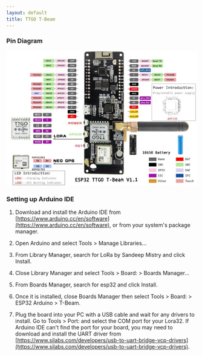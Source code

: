 ```yaml
---
layout: default
title: TTGO T-Beam
---
```


### Pin Diagram

[![T-Beam Pinout](./public/t-beam-pinout-small.jpg)](t-beam-pinout.jpg)

### Setting up Arduino IDE

1. Download and install the Arduino IDE from [https://www.arduino.cc/en/software](https://www.arduino.cc/en/software), or from your system's package manager.

2. Open Arduino and select Tools > Manage Libraries...

3. From Library Manager, search for LoRa by Sandeep Mistry and click Install.

3. Close Library Manager and select Tools > Board: > Boards Manager...

4. From Boards Manager, search for esp32 and click Install.

5. Once it is installed, close Boards Manager then select Tools > Board: > ESP32
   Arduino > T-Beam.

6. Plug the board into your PC with a USB cable and wait for any drivers to install. Go to Tools > Port: and select the COM port for your Lora32. If Arduino IDE can't find the port for your board, you may need to download and install the UART driver from [https://www.silabs.com/developers/usb-to-uart-bridge-vcp-drivers](https://www.silabs.com/developers/usb-to-uart-bridge-vcp-drivers).
